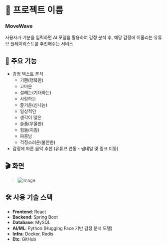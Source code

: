 # 📘 프로젝트 이름

### MoveWave

사용자가 기분을 입력하면 AI 모델을 활용하여 감정 분석 후, 해당 감정에 어울리는 유튜브 플레이리스트를 추천해주는 서비스


## 🚀 주요 기능

- 감정 텍스트 분석
  - 기쁨(행복한)
  - 고마운
  - 설레는(기대하는)
  - 사랑하는
  - 즐거운(신나는)
  - 일상적인
  - 생각이 많은
  - 슬픔(우울한)
  - 힘듦(지침)
  - 짜증남
  - 걱정스러운(불안한)
- 감정에 따른 음악 추천 (유튜브 연동 - 썸네일 및 링크 이동)


## 🎬 화면

> ![Image](https://github.com/user-attachments/assets/ea9438e1-a1e9-4baa-ba98-435ec1448d79)

## 🛠️ 사용 기술 스택

- **Frontend**: React
- **Backend**: Spring Boot
- **Database**: MySQL
- **AI/ML**: Python (Hugging Face 기반 감정 분석 모델)
- **Infra**: Docker, Redis
- **Etc**: GitHub 